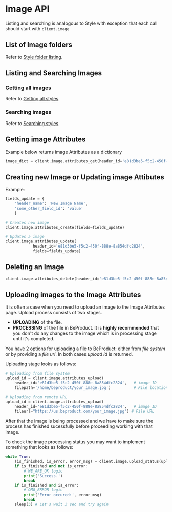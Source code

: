 # Image API
Listing and searching is analogous to Style with exception that each call should start with `client.image`
## List of Image folders
Refer to [Style folder listing](./040-style-api.md#list-of-style-folders).
## Listing and Searching Images
### Getting all images
Refer to [Getting all styles](./040-style-api.md#getting-all-styles).
### Searching images
Refer to [Searching styles](./040-style-api.md#searching-styles).

## Getting image Attributes

Example below returns image Attributes as a dictionary

```python
image_dict = client.image.attributes_get(header_id='e81d3be5-f5c2-450f-888e-8a854dfc2824')
```

## Creating new Image or Updating image Attibutes
Example:
```python
fields_update = {
    'header_name': 'New Image Name',
    'some_other_field_id': 'value'
    }
    
# Creates new image
client.image.attributes_create(fields=fields_update)

# Updates a image
client.image.attributes_update(
            header_id='e81d3be5-f5c2-450f-888e-8a854dfc2824',
            fields=fields_update)
```

## Deleting an Image
```python
client.image.attributes_delete(header_id='e81d3be5-f5c2-450f-888e-8a854dfc2824')
```

## Uploading images to the Image Attributes
It is often a case when you need to upload an image to the Image Attributes page.
Upload process consists of two stages. 

* **UPLOADING** of the file. 
* **PROCESSING** of the file in BeProduct. It is **highly recommended** that you don't do any changes to the image which is in processing stage until it's completed.

You have 2 options for uploading a file to BeProduct: either from *file system* or by providing a *file url*. In both cases *upload id* is returned.

Uploading stage looks as follows:
```python
# Uploading from file system
upload_id = client.image.attributes_upload(
    header_id='e81d3be5-f5c2-450f-888e-8a854dfc2824',   # image ID
    filepath='/home/beproduct/your_image.jpg')          # File location 

# Uploading from remote URL
upload_id = client.image.attributes_upload(
    header_id='e81d3be5-f5c2-450f-888e-8a854dfc2824',   # image ID
    fileurl="https://us.beproduct.com/your_image.jpg") # File URL
```
After that the image is being processed and we have to make sure the process has finished sucessfully before proceeding working with that image. 

To check the image processing status you may want to implement something that looks as follows:
```python
while True:
    (is_finished, is_error, error_msg) = client.image.upload_status(upload_id=upload_id)
    if is_finished and not is_error:
        # WE_ARE_OK logic
        print('Success.')
        break
    if is_finished and is_error:
        # OMG_ERROR logic
        print('Error occured:', error_msg)
        break
    sleep(3) # Let's wait 3 sec and try again
```

